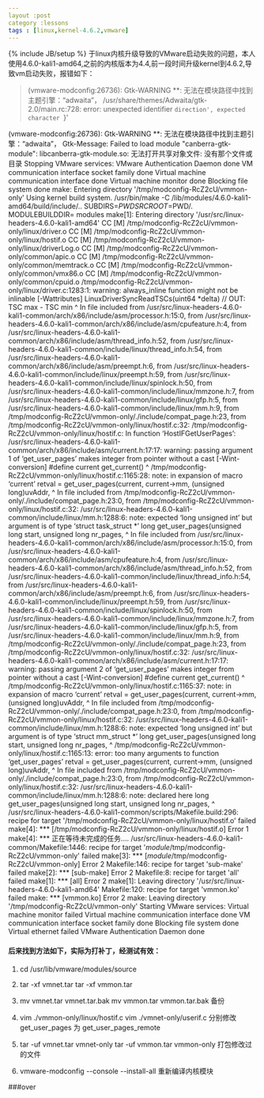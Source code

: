 ```yaml
---
layout :post
category :lessons
tags : [linux,kernel-4.6.2,vmware]
---
```

{% include JB/setup %}
于linux内核升级导致的VMware启动失败的问题，本人使用4.6.0-kali1-amd64,之前的内核版本为4.4,前一段时间升级kernel到4.6.2,导致vm启动失败，报错如下：


> (vmware-modconfig:26736): Gtk-WARNING **: 无法在模块路径中找到主题引擎：“adwaita”，
/usr/share/themes/Adwaita/gtk-2.0/main.rc:728: error: unexpected identifier `direction', expected character `}'

(vmware-modconfig:26736): Gtk-WARNING **: 无法在模块路径中找到主题引擎：“adwaita”，
Gtk-Message: Failed to load module "canberra-gtk-module": libcanberra-gtk-module.so: 无法打开共享对象文件: 没有那个文件或目录
Stopping VMware services:
   VMware Authentication Daemon                                        done
   VM communication interface socket family                            done
   Virtual machine communication interface                             done
   Virtual machine monitor                                             done
   Blocking file system                                                done
make: Entering directory '/tmp/modconfig-RcZ2cU/vmmon-only'
Using kernel build system.
/usr/bin/make -C /lib/modules/4.6.0-kali1-amd64/build/include/.. SUBDIRS=$PWD SRCROOT=$PWD/. \
  MODULEBUILDDIR= modules
make[1]: Entering directory '/usr/src/linux-headers-4.6.0-kali1-amd64'
  CC [M]  /tmp/modconfig-RcZ2cU/vmmon-only/linux/driver.o
  CC [M]  /tmp/modconfig-RcZ2cU/vmmon-only/linux/hostif.o
  CC [M]  /tmp/modconfig-RcZ2cU/vmmon-only/linux/driverLog.o
  CC [M]  /tmp/modconfig-RcZ2cU/vmmon-only/common/apic.o
  CC [M]  /tmp/modconfig-RcZ2cU/vmmon-only/common/memtrack.o
  CC [M]  /tmp/modconfig-RcZ2cU/vmmon-only/common/vmx86.o
  CC [M]  /tmp/modconfig-RcZ2cU/vmmon-only/common/cpuid.o
/tmp/modconfig-RcZ2cU/vmmon-only/linux/driver.c:1283:1: warning: always_inline function might not be inlinable [-Wattributes]
 LinuxDriverSyncReadTSCs(uint64 *delta) // OUT: TSC max - TSC min
 ^
In file included from /usr/src/linux-headers-4.6.0-kali1-common/arch/x86/include/asm/processor.h:15:0,
                 from /usr/src/linux-headers-4.6.0-kali1-common/arch/x86/include/asm/cpufeature.h:4,
                 from /usr/src/linux-headers-4.6.0-kali1-common/arch/x86/include/asm/thread_info.h:52,
                 from /usr/src/linux-headers-4.6.0-kali1-common/include/linux/thread_info.h:54,
                 from /usr/src/linux-headers-4.6.0-kali1-common/arch/x86/include/asm/preempt.h:6,
                 from /usr/src/linux-headers-4.6.0-kali1-common/include/linux/preempt.h:59,
                 from /usr/src/linux-headers-4.6.0-kali1-common/include/linux/spinlock.h:50,
                 from /usr/src/linux-headers-4.6.0-kali1-common/include/linux/mmzone.h:7,
                 from /usr/src/linux-headers-4.6.0-kali1-common/include/linux/gfp.h:5,
                 from /usr/src/linux-headers-4.6.0-kali1-common/include/linux/mm.h:9,
                 from /tmp/modconfig-RcZ2cU/vmmon-only/./include/compat_page.h:23,
                 from /tmp/modconfig-RcZ2cU/vmmon-only/linux/hostif.c:32:
/tmp/modconfig-RcZ2cU/vmmon-only/linux/hostif.c: In function ‘HostIFGetUserPages’:
/usr/src/linux-headers-4.6.0-kali1-common/arch/x86/include/asm/current.h:17:17: warning: passing argument 1 of ‘get_user_pages’ makes integer from pointer without a cast [-Wint-conversion]
 #define current get_current()
                 ^
/tmp/modconfig-RcZ2cU/vmmon-only/linux/hostif.c:1165:28: note: in expansion of macro ‘current’
    retval = get_user_pages(current, current->mm, (unsigned long)uvAddr,
                            ^
In file included from /tmp/modconfig-RcZ2cU/vmmon-only/./include/compat_page.h:23:0,
                 from /tmp/modconfig-RcZ2cU/vmmon-only/linux/hostif.c:32:
/usr/src/linux-headers-4.6.0-kali1-common/include/linux/mm.h:1288:6: note: expected ‘long unsigned int’ but argument is of type ‘struct task_struct *’
 long get_user_pages(unsigned long start, unsigned long nr_pages,
      ^
In file included from /usr/src/linux-headers-4.6.0-kali1-common/arch/x86/include/asm/processor.h:15:0,
                 from /usr/src/linux-headers-4.6.0-kali1-common/arch/x86/include/asm/cpufeature.h:4,
                 from /usr/src/linux-headers-4.6.0-kali1-common/arch/x86/include/asm/thread_info.h:52,
                 from /usr/src/linux-headers-4.6.0-kali1-common/include/linux/thread_info.h:54,
                 from /usr/src/linux-headers-4.6.0-kali1-common/arch/x86/include/asm/preempt.h:6,
                 from /usr/src/linux-headers-4.6.0-kali1-common/include/linux/preempt.h:59,
                 from /usr/src/linux-headers-4.6.0-kali1-common/include/linux/spinlock.h:50,
                 from /usr/src/linux-headers-4.6.0-kali1-common/include/linux/mmzone.h:7,
                 from /usr/src/linux-headers-4.6.0-kali1-common/include/linux/gfp.h:5,
                 from /usr/src/linux-headers-4.6.0-kali1-common/include/linux/mm.h:9,
                 from /tmp/modconfig-RcZ2cU/vmmon-only/./include/compat_page.h:23,
                 from /tmp/modconfig-RcZ2cU/vmmon-only/linux/hostif.c:32:
/usr/src/linux-headers-4.6.0-kali1-common/arch/x86/include/asm/current.h:17:17: warning: passing argument 2 of ‘get_user_pages’ makes integer from pointer without a cast [-Wint-conversion]
 #define current get_current()
                 ^
/tmp/modconfig-RcZ2cU/vmmon-only/linux/hostif.c:1165:37: note: in expansion of macro ‘current’
    retval = get_user_pages(current, current->mm, (unsigned long)uvAddr,
                                     ^
In file included from /tmp/modconfig-RcZ2cU/vmmon-only/./include/compat_page.h:23:0,
                 from /tmp/modconfig-RcZ2cU/vmmon-only/linux/hostif.c:32:
/usr/src/linux-headers-4.6.0-kali1-common/include/linux/mm.h:1288:6: note: expected ‘long unsigned int’ but argument is of type ‘struct mm_struct *’
 long get_user_pages(unsigned long start, unsigned long nr_pages,
      ^
/tmp/modconfig-RcZ2cU/vmmon-only/linux/hostif.c:1165:13: error: too many arguments to function ‘get_user_pages’
    retval = get_user_pages(current, current->mm, (unsigned long)uvAddr,
             ^
In file included from /tmp/modconfig-RcZ2cU/vmmon-only/./include/compat_page.h:23:0,
                 from /tmp/modconfig-RcZ2cU/vmmon-only/linux/hostif.c:32:
/usr/src/linux-headers-4.6.0-kali1-common/include/linux/mm.h:1288:6: note: declared here
 long get_user_pages(unsigned long start, unsigned long nr_pages,
      ^
/usr/src/linux-headers-4.6.0-kali1-common/scripts/Makefile.build:296: recipe for target '/tmp/modconfig-RcZ2cU/vmmon-only/linux/hostif.o' failed
make[4]: *** [/tmp/modconfig-RcZ2cU/vmmon-only/linux/hostif.o] Error 1
make[4]: *** 正在等待未完成的任务....
/usr/src/linux-headers-4.6.0-kali1-common/Makefile:1446: recipe for target '_module_/tmp/modconfig-RcZ2cU/vmmon-only' failed
make[3]: *** [_module_/tmp/modconfig-RcZ2cU/vmmon-only] Error 2
Makefile:146: recipe for target 'sub-make' failed
make[2]: *** [sub-make] Error 2
Makefile:8: recipe for target 'all' failed
make[1]: *** [all] Error 2
make[1]: Leaving directory '/usr/src/linux-headers-4.6.0-kali1-amd64'
Makefile:120: recipe for target 'vmmon.ko' failed
make: *** [vmmon.ko] Error 2
make: Leaving directory '/tmp/modconfig-RcZ2cU/vmmon-only'
Starting VMware services:
   Virtual machine monitor                                            failed
   Virtual machine communication interface                             done
   VM communication interface socket family                            done
   Blocking file system                                                done
   Virtual ethernet                                                   failed
   VMware Authentication Daemon                                        done


#### 后来找到方法如下，实际为打补丁，经测试有效：

1. cd /usr/lib/vmware/modules/source

2. tar -xf vmnet.tar
 tar -xf vmmon.tar

3. mv vmnet.tar vmnet.tar.bak
mv vmmon.tar vmmon.tar.bak
备份

4. vim ./vmmon-only/linux/hostif.c
vim ./vmnet-only/userif.c
分别修改 get_user_pages 为 get_user_pages_remote

5. tar -uf vmnet.tar vmnet-only
tar -uf vmmon.tar vmmon-only
打包修改过的文件

6. vmware-modconfig --console --install-all 
重新编译内核模块


###over
